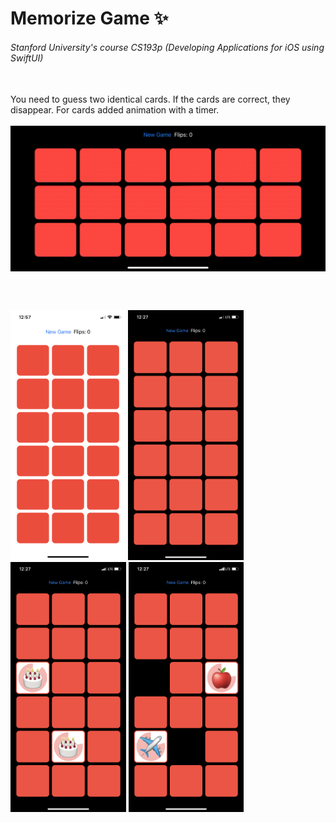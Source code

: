 # Memorize Game :sparkles:
###### Stanford University's course CS193p (Developing Applications for iOS using SwiftUI)

<br>
You need to guess two identical cards. If the cards are correct, they disappear. For cards added animation with a timer.
<br><br>

<img src="/Screenshots/screencast.gif" alt="" width="600" align="middle">

<br><br>

<img src="/Screenshots/screenshot_01.png" alt="" height="400"> <img src="/Screenshots/screenshot_02.png" alt="" height="400"> <img src="/Screenshots/screenshot_03.png" alt="" height="400"> <img src="/Screenshots/screenshot_04.png" alt="" height="400">
